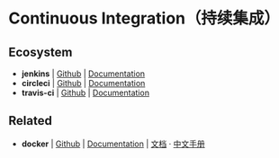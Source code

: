 # Continuous Integration（持续集成）

## Ecosystem

- **jenkins** | [Github](https://jenkins.io/) | [Documentation](https://jenkins.io/doc/)
- **circleci** | [Github](https://circleci.com/) | [Documentation](https://circleci.com/docs/)
- **travis-ci** | [Github](https://github.com/travis-ci/travis-ci) | [Documentation](https://docs.travis-ci.com/)


## Related

- **docker** | [Github](https://github.com/moby/moby) | [Documentation](https://docs.docker.com/) | [文档](https://docs.docker-cn.com/) · [中文手册](http://www.docker.org.cn/book/docker/what-is-docker-16.html)

